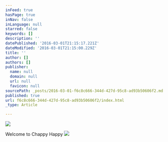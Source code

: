 ```yaml
---
inFeed: true
hasPage: true
inNav: false
inLanguage: null
starred: false
keywords: []
description: ''
datePublished: '2016-03-01T21:15:17.221Z'
dateModified: '2016-03-01T21:15:00.229Z'
title: ''
author: []
authors: []
publisher:
  name: null
  domain: null
  url: null
  favicon: null
sourcePath: _posts/2016-03-01-f6c8c666-344d-427d-95c8-ad93b50606f2.md
published: true
url: f6c8c666-344d-427d-95c8-ad93b50606f2/index.html
_type: Article

---
```

![](https://the-grid-user-content.s3-us-west-2.amazonaws.com/14283d45-91b7-4b14-a4af-9c572cfed4e9.png)

Welcome to Chappy Happy
![](https://the-grid-user-content.s3-us-west-2.amazonaws.com/66e55022-1f06-4941-8075-d90c0fbe86df.JPG)